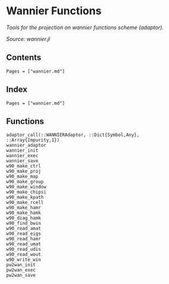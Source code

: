 # Wannier Functions

*Tools for the projection on wannier functions scheme (adaptor).*

*Source: wannier.jl*

## Contents

```@contents
Pages = ["wannier.md"]
```

## Index

```@index
Pages = ["wannier.md"]
```

## Functions

```@docs
adaptor_call(::WANNIERAdaptor, ::Dict{Symbol,Any}, ::Array{Impurity,1})
wannier_adaptor
wannier_init
wannier_exec
wannier_save
w90_make_ctrl
w90_make_proj
w90_make_map
w90_make_group
w90_make_window
w90_make_chipsi
w90_make_kpath
w90_make_rcell
w90_make_hamr
w90_make_hamk
w90_diag_hamk
w90_find_bwin
w90_read_amat
w90_read_eigs
w90_read_hamr
w90_read_umat
w90_read_udis
w90_read_wout
w90_write_win
pw2wan_init
pw2wan_exec
pw2wan_save
```
